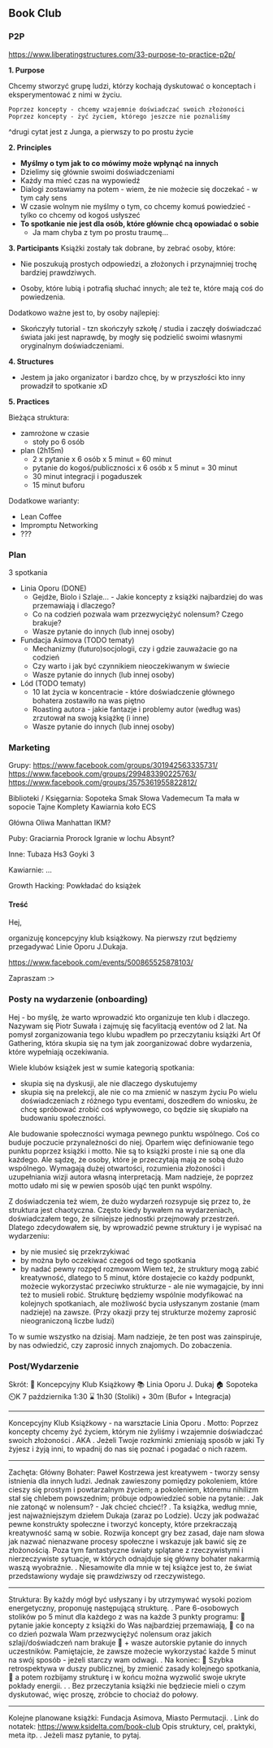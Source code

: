 
## Book Club

### P2P

https://www.liberatingstructures.com/33-purpose-to-practice-p2p/

**1. Purpose**

Chcemy stworzyć grupę ludzi, którzy kochają dyskutować o konceptach i eksperymentować z nimi w życiu.

```
Poprzez koncepty - chcemy wzajemnie doświadczać swoich złożoności
Poprzez koncepty - żyć życiem, którego jeszcze nie poznaliśmy
```
^drugi cytat jest z Junga, a pierwszy to po prostu życie

**2. Principles**

- **Myślmy o tym jak to co mówimy może wpłynąć na innych**
- Dzielimy się głównie swoimi doświadczeniami
- Każdy ma mieć czas na wypowiedź
- Dialogi zostawiamy na potem - wiem, że nie możecie się doczekać - w tym cały sens
- W czasie wolnym nie myślmy o tym, co chcemy komuś powiedzieć - tylko co chcemy od kogoś usłyszeć
- **To spotkanie nie jest dla osób, które głównie chcą opowiadać o sobie**
    - Ja mam chyba z tym po prostu traumę...

**3. Participants**
Książki zostały tak dobrane, by zebrać osoby, które:
- Nie poszukują prostych odpowiedzi, a złożonych i przynajmniej trochę bardziej prawdziwych.

- Osoby, które lubią i potrafią słuchać innych; ale też te, które mają coś do powiedzenia.

Dodatkowo ważne jest to, by osoby najlepiej:
- Skończyły tutorial - tzn skończyły szkołę / studia i zaczęły doświadczać świata jaki jest naprawdę, by mogły się podzielić swoimi własnymi oryginalnym doświadczeniami.


**4. Structures**
- Jestem ja jako organizator i bardzo chcę, by w przyszłości kto inny prowadził to spotkanie xD

**5. Practices**

Bieżąca struktura:
- zamrożone w czasie
    - stoły po 6 osób
- plan (2h15m)
    - 2 x pytanie x 6 osób x 5 minut = 60 minut
    - pytanie do kogoś/publiczności x 6 osób x 5 minut = 30 minut
    - 30 minut integracji i pogaduszek
    - 15 minut buforu

Dodatkowe warianty:
- Lean Coffee
- Impromptu Networking
- ???

### Plan

3 spotkania

- Linia Oporu (DONE)
    - Gejdże, Biolo i Szlaje... - Jakie koncepty z książki najbardziej do was przemawiają i dlaczego?
    - Co na codzień pozwala wam przezwyciężyć nolensum? Czego brakuje?
    - Wasze pytanie do innych (lub innej osoby)
- Fundacja Asimova (TODO tematy)
    - Mechanizmy (futuro)socjologii, czy i gdzie zauważacie go na codzień
    - Czy warto i jak być czynnikiem nieoczekiwanym w świecie
    - Wasze pytanie do innych (lub innej osoby)
- Lód (TODO tematy)
    - 10 lat życia w koncentracie - które doświadczenie głównego bohatera zostawiło na was piętno
    - Roasting autora - jakie fantazje i problemy autor (według was) zrzutował na swoją książkę (i inne)
    - Wasze pytanie do innych (lub innej osoby)
### Marketing

Grupy:
https://www.facebook.com/groups/301942563335731/
https://www.facebook.com/groups/299483390225763/
https://www.facebook.com/groups/3575361955822812/

Biblioteki / Księgarnia:
Sopoteka
Smak Słowa
Vademecum
Ta mała w sopocie
Tajne Komplety
Kawiarnia koło ECS

Główna
Oliwa
Manhattan
IKM?

Puby:
Graciarnia
Prorock
Igranie w lochu
Absynt?

Inne:
Tubaza
Hs3
Goyki 3

Kawiarnie:
...

Growth Hacking:
Powkładać do książek

#### Treść

Hej,

organizuję koncepcyjny klub książkowy.
Na pierwszy rzut będziemy przegadywać Linie Oporu J.Dukaja.

https://www.facebook.com/events/500865525878103/

Zapraszam :>


### Posty na wydarzenie (onboarding)

Hej - bo myślę, że warto wprowadzić kto organizuje ten klub i dlaczego.
Nazywam się Piotr Suwała i zajmuję się facylitacją eventów od 2 lat.
Na pomysł zorganizowania tego klubu wpadłem po przeczytaniu książki Art Of Gathering,
która skupia się na tym jak zoorganizować dobre wydarzenia, które wypełniają oczekiwania.

Wiele klubów książek jest w sumie kategorią spotkania:
- skupia się na dyskusji, ale nie dlaczego dyskutujemy
- skupia się na prelekcji, ale nie co ma zmienić w naszym życiu
Po wielu doświadczeniach z różnego typu eventami, doszedłem do wniosku, 
że chcę spróbować zrobić coś wpływowego, co będzie się skupiało na budowaniu społeczności.

Ale budowanie społeczności wymaga pewnego punktu wspólnego.
Coś co buduje poczucie przynależności do niej.
Oparłem więc definiowanie tego punktu poprzez książki i motto.
Nie są to książki proste i nie są one dla każdego.
Ale sądzę, że osoby, które je przeczytają mają ze sobą dużo wspólnego.
Wymagają dużej otwartości, rozumienia złożoności i uzupełniania wizji autora własną interpretacją.
Mam nadzieje, że poprzez motto udało mi się w pewien sposób ująć ten punkt wspólny.

Z doświadczenia też wiem, że dużo wydarzeń rozsypuje się przez to, że struktura jest chaotyczna.
Często kiedy bywałem na wydarzeniach, doświadczałem tego, że silniejsze jednostki przejmowały przestrzeń.
Dlatego zdecydowałem się, by wprowadzić pewne struktury i je wypisać na wydarzeniu:
- by nie musieć się przekrzykiwać
- by można było oczekiwać czegoś od tego spotkania
- by nadać pewny rozpęd rozmowom
Wiem też, że struktury mogą zabić kreatywność, dlatego to 5 minut, które dostajecie co każdy podpunkt,
możecie wykorzystać przeciwko strukturze - ale nie wymagajcie, by inni też to musieli robić.
Strukturę będziemy wspólnie modyfikować na kolejnych spotkaniach,
ale możliwość bycia usłyszanym zostanie (mam nadzieje) na zawsze.
(Przy okazji przy tej strukturze możemy zaprosić nieograniczoną liczbe ludzi)

To w sumie wszystko na dzisiaj.
Mam nadzieje, że ten post was zainspiruje, by nas odwiedzić, czy zaprosić innych znajomych.
Do zobaczenia.

### Post/Wydarzenie

Skrót:
🥥 Koncepcyjny Klub Książkowy 
📚 Linia Oporu J. Dukaj
🏠 Sopoteka 
⏲️K 7 października 1:30 
⌛ 1h30 (Stoliki) + 30m (Bufor + Integracja)

----------

Koncepcyjny Klub Książkowy - na warsztacie Linia Oporu
.
Motto:
Poprzez koncepty 
chcemy żyć życiem, którym nie żyliśmy
i wzajemnie doświadczać swoich złożoności
.
AKA
.
Jeżeli Twoje rozkminki zmieniają sposób w jaki Ty żyjesz i żyją inni,
to wpadnij do nas się poznać i pogadać o nich razem.

----------

Zachęta:
Główny Bohater: Paweł Kostrzewa jest kreatywem - tworzy sensy istnienia dla innych ludzi.
Jednak zawieszony pomiędzy pokoleniem, które cieszy się prostym i powtarzalnym życiem;
a pokoleniem, któremu nihilizm stał się chlebem powszednim; próbuje odpowiedzieć sobie na pytanie:
.
Jak nie zatonąć w nolensum? - Jak chcieć chcieć!?
.
Ta książka, według mnie, jest najważniejszym dziełem Dukaja (zaraz po Lodzie).
Uczy jak podważać pewne konstrukty społeczne i tworzyć koncepty, które przekraczają kreatywność samą w sobie.
Rozwija koncept gry bez zasad, daje nam słowa jak nazwać nienazwane procesy społeczne i wskazuje jak bawić się ze złożonością.
Poza tym fantastyczne światy splątane z rzeczywistymi i nierzeczywiste sytuacje, w których odnajduje się główny bohater nakarmią waszą wyobraźnie.
.
Niesamowite dla mnie w tej książce jest to, że świat przedstawiony wydaje się prawdziwszy od rzeczywistego.

----------

Struktura:
By każdy mógł być usłyszany i by utrzymywać wysoki poziom energetyczny, proponuję następującą strukturę.
.
Pare 6-osobowych stolików
po 5 minut dla każdego z was
na każde 3 punkty programu:
🔺 pytanie jakie koncepty z książki do Was najbardziej przemawiają,
🔺 co na co dzień pozwala Wam przezwyciężyć nolensum oraz jakich szlaji/doświadczeń nam brakuje
🔺 + wasze autorskie pytanie do innych uczestników.
Pamiętajcie, że zawsze możecie wykorzystać każde 5 minut na swój sposób - jeżeli starczy wam odwagi.
.
Na koniec:
🔻 Szybka retrospektywa w duszy publicznej, by zmienić zasady kolejnego spotkania,
🔻 a potem rozbijamy strukturę i w końcu można wyzwolić swoje ukryte pokłady energii.
.
.
Bez przeczytania książki nie będziecie mieli o czym dyskutować, więc proszę, zróbcie to chociaż do połowy.

----------

Kolejne planowane książki: Fundacja Asimova, Miasto Permutacji.
.
Link do notatek: https://www.ksidelta.com/book-club
Opis struktury, cel, praktyki, meta itp.
.
Jeżeli masz pytanie, to pytaj.

